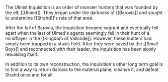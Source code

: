 The Ulmist Inquisition is an order of monster hunters that was founded by the elf, [[Ulmed]]. They began under the darkness of [[Barovia]] and sought to undermine [[Strahd]]'s rule of that area. 

After the fall of Barovia, the inquisition became vagrant and eventually fell apart when the last of Ulmed's agents seemingly fell in their hunt of a mindflayer in the [[Kingdom of Vallonde]]. However, these hunters had simply been trapped in a stasis field. After they were saved by the [[Small Boys]] and reconnected with their leader, the inquisition has been slowly rebuilding itself. 

In addition to its own reconstruction, the inquisition's other long term goal is to find a way to return Barovia to the material plane, cleanse it, and defeat Strahd once and for all. 